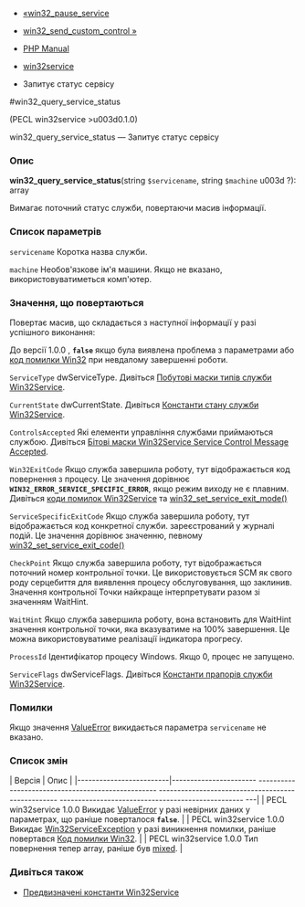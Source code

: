 - [«win32_pause_service](function.win32-pause-service.md)
- [win32_send_custom_control
»](function.win32-send-custom-control.md)

- [PHP Manual](index.md)
- [win32service](ref.win32service.md)
- Запитує статус сервісу

#win32_query_service_status

(PECL win32service \>u003d0.1.0)

win32_query_service_status — Запитує статус сервісу

### Опис

**win32_query_service_status**(string `$servicename`, string `$machine`
u003d ?): array

Вимагає поточний статус служби, повертаючи масив інформації.

### Список параметрів

`servicename`
Коротка назва служби.

`machine`
Необов'язкове ім'я машини. Якщо не вказано, використовуватиметься
комп'ютер.

### Значення, що повертаються

Повертає масив, що складається з наступної інформації у разі успішного
виконання:

До версії 1.0.0 , **`false`** якщо була виявлена проблема з
параметрами або [код помилки Win32](win32service.constants.errors.md)
при невдалому завершенні роботи.

`ServiceType`
dwServiceType. Дивіться [Побутові маски типів служби
Win32Service](win32service.constants.servicetype.md).

`CurrentState`
dwCurrentState. Дивіться [Константи стану служби
Win32Service](win32service.constants.servicestatus.md).

`ControlsAccepted`
Які елементи управління службами приймаються службою. Дивіться
[Бітові маски Win32Service Service Control Message
Accepted](win32service.constants.controlsaccepted.md).

`Win32ExitCode`
Якщо служба завершила роботу, тут відображається код повернення з
процесу. Це значення дорівнює **`WIN32_ERROR_SERVICE_SPECIFIC_ERROR`**,
якщо режим виходу не є плавним. Дивіться [коди помилок
Win32Service](win32service.constants.errors.md) та
[win32_set_service_exit_mode()](function.win32-set-service-exit-mode.md)

`ServiceSpecificExitCode`
Якщо служба завершила роботу, тут відображається код конкретної служби.
зареєстрований у журналі подій. Це значення дорівнює значенню,
певному
[win32_set_service_exit_code()](function.win32-set-service-exit-code.md)

`CheckPoint`
Якщо служба завершила роботу, тут відображається поточний номер
контрольної точки. Це використовується SCM як свого роду серцебиття для
виявлення процесу обслуговування, що заклинив. Значення контрольної
Точки найкраще інтерпретувати разом зі значенням WaitHint.

`WaitHint`
Якщо служба завершила роботу, вона встановить для WaitHint значення
контрольної точки, яка вказуватиме на 100% завершення. Це можна
використовуватиме реалізації індикатора прогресу.

`ProcessId`
Ідентифікатор процесу Windows. Якщо 0, процес не запущено.

`ServiceFlags`
dwServiceFlags. Дивіться [Константи прапорів служби
Win32Service](win32service.constants.serviceflag.md).

### Помилки

Якщо значення [ValueError](class.valueerror.md) викидається
параметра `servicename` не вказано.

### Список змін

| Версія | Опис |
|-------------------------|----------------------- -------------------------------------------------- -------------------------------------------------- -------------------------------------------------- ---|
| PECL win32service 1.0.0 Викидає [ValueError](class.valueerror.md) у разі невірних даних у параметрах, що раніше поверталося **`false`**. |
| PECL win32service 1.0.0 Викидає [Win32ServiceException](class.win32serviceexception.md) у разі виникнення помилки, раніше повертався [Код помилки Win32](win32service.constants.errors.md). |
| PECL win32service 1.0.0 Тип повернення тепер array, раніше був [mixed](language.types.declarations.md#language.types.declarations.mixed). |

### Дивіться також

- [Предвизначені константи
Win32Service](win32service.constants.md)
